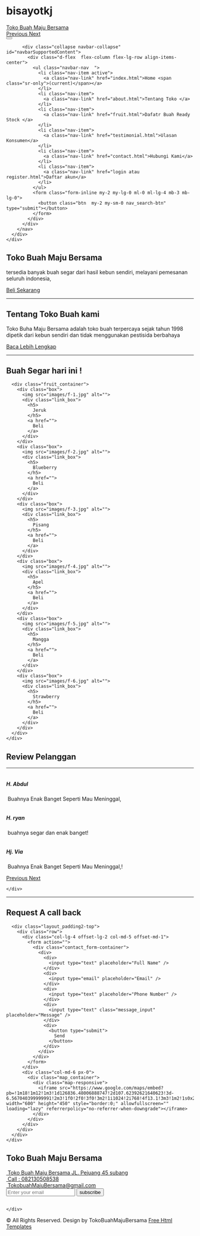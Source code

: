 # bisayotkj
<!DOCTYPE html>
<html>

<head>
  <!-- Basic -->
  <meta charset="utf-8" />
  <meta http-equiv="X-UA-Compatible" content="IE=edge" />
  <!-- Mobile Metas -->
  <meta name="viewport" content="width=device-width, initial-scale=1, shrink-to-fit=no" />
  <!-- Site Metas -->
  <meta name="keywords" content="" />
  <meta name="description" content="" />
  <meta name="author" content="" />

  <title>Toko Buah Maju Bersama</title>

  <!-- slider stylesheet -->
  <link rel="stylesheet" type="text/css" href="https://cdnjs.cloudflare.com/ajax/libs/OwlCarousel2/2.1.3/assets/owl.carousel.min.css" />

  <!-- bootstrap core css -->
  <link rel="stylesheet" type="text/css" href="css/bootstrap.css" />

  <!-- fonts style -->
  <link href="https://fonts.googleapis.com/css?family=Baloo+Chettan|Dosis:400,600,700|Poppins:400,600,700&display=swap" rel="stylesheet" />
  <!-- Custom styles for this template -->
  <link href="css/style.css" rel="stylesheet" />
  <!-- responsive style -->
  <link href="css/responsive.css" rel="stylesheet" />
</head>

<body>
  <div class="hero_area">
    <!-- header section strats -->
    <div class="brand_box">
      <a class="navbar-brand" href="index.html">
        <span>
          Toko Buah Maju Bersama
        </span>
      </a>
    </div>
    <!-- end header section -->
    <!-- slider section -->
    <section class=" slider_section position-relative">
      <div id="carouselExampleControls" class="carousel slide " data-ride="carousel">
        <div class="carousel-inner">
          <div class="carousel-item active">
            <div class="img-box">
              <img src="images/slider-img.jpg" alt="">
            </div>
          </div>
          <div class="carousel-item">
            <div class="img-box">
              <img src="images/slider-img.jpg" alt="">
            </div>
          </div>
          <div class="carousel-item">
            <div class="img-box">
              <img src="images/slider-img.jpg" alt="">
            </div>
          </div>
        </div>
        <a class="carousel-control-prev" href="#carouselExampleControls" role="button" data-slide="prev">
          <span class="sr-only">Previous</span>
        </a>
        <a class="carousel-control-next" href="#carouselExampleControls" role="button" data-slide="next">
          <span class="sr-only">Next</span>
        </a>
      </div>
    </section>
    <!-- end slider section -->
  </div>

  <!-- nav section -->

  <section class="nav_section">
    <div class="container">
      <div class="custom_nav2">
        <nav class="navbar navbar-expand custom_nav-container ">
          <button class="navbar-toggler" type="button" data-toggle="collapse" data-target="#navbarSupportedContent" aria-controls="navbarSupportedContent" aria-expanded="false" aria-label="Toggle navigation">
            <span class="navbar-toggler-icon"></span>
          </button>

          <div class="collapse navbar-collapse" id="navbarSupportedContent">
            <div class="d-flex  flex-column flex-lg-row align-items-center">
              <ul class="navbar-nav  ">
                <li class="nav-item active">
                  <a class="nav-link" href="index.html">Home <span class="sr-only">(current)</span></a>
                </li>
                <li class="nav-item">
                  <a class="nav-link" href="about.html">Tentang Toko </a>
                </li>
                <li class="nav-item">
                  <a class="nav-link" href="fruit.html">Dafatr Buah Ready Stock </a>
                </li>
                <li class="nav-item">
                  <a class="nav-link" href="testimonial.html">Ulasan Konsumen</a>
                </li>
                <li class="nav-item">
                  <a class="nav-link" href="contact.html">Hubungi Kami</a>
                </li>
                <li class="nav-item">
                  <a class="nav-link" href="login atau register.html">Daftar akun</a>
                </li>
              </ul>
              <form class="form-inline my-2 my-lg-0 ml-0 ml-lg-4 mb-3 mb-lg-0">
                <button class="btn  my-2 my-sm-0 nav_search-btn" type="submit"></button>
              </form>
            </div>
          </div>
        </nav>
      </div>
    </div>
  </section>

  <!-- end nav section -->

  <!-- shop section -->

  <section class="shop_section layout_padding">
    <div class="container">
      <div class="box">
        <div class="detail-box">
          <h2>
            Toko Buah Maju Bersama
          </h2>
          <p>
            tersedia banyak buah segar dari hasil kebun sendiri, melayani pemesanan seluruh indonesia,
          </p>
        </div>
        <div class="img-box">
          <img src="images/shop-img.jpg" alt="">
        </div>
        <div class="btn-box">
          <a href="">
            Beli Sekarang
          </a>
        </div>
      </div>
    </div>
  </section>

  <!-- end shop section -->

  <!-- about section -->

  <section class="about_section">
    <div class="container-fluid">
      <div class="row">
        <div class="col-md-6 px-0">
          <div class="img-box">
            <img src="images/about-img.jpg" alt="">
          </div>
        </div>
        <div class="col-md-5">
          <div class="detail-box">
            <div class="heading_container">
              <hr>
              <h2>
                Tentang Toko Buah kami
              </h2>
            </div>
            <p>
              Toko Buha Maju Bersama adalah toko buah terpercaya sejak tahun 1998 dipetik dari kebun sendiri dan tidak menggunakan pestisida berbahaya
            </p>
            <a href="fruit.html">
              Baca Lebih Lengkap
            </a>
          </div>
        </div>
      </div>
    </div>
  </section>

  <!-- end about section -->

  <!-- fruit section -->

  <section class="fruit_section layout_padding">
    <div class="container">
      <div class="heading_container">
        <hr>
        <h2>
          Buah Segar hari ini !
        </h2>
      </div>
    </div>
    <div class="container-fluid">

      <div class="fruit_container">
        <div class="box">
          <img src="images/f-1.jpg" alt="">
          <div class="link_box">
            <h5>
              Jeruk
            </h5>
            <a href="">
              Beli
            </a>
          </div>
        </div>
        <div class="box">
          <img src="images/f-2.jpg" alt="">
          <div class="link_box">
            <h5>
              Blueberry
            </h5>
            <a href="">
              Beli 
            </a>
          </div>
        </div>
        <div class="box">
          <img src="images/f-3.jpg" alt="">
          <div class="link_box">
            <h5>
              Pisang
            </h5>
            <a href="">
              Beli
            </a>
          </div>
        </div>
        <div class="box">
          <img src="images/f-4.jpg" alt="">
          <div class="link_box">
            <h5>
              Apel
            </h5>
            <a href="">
              Beli
            </a>
          </div>
        </div>
        <div class="box">
          <img src="images/f-5.jpg" alt="">
          <div class="link_box">
            <h5>
              Mangga
            </h5>
            <a href="">
              Beli
            </a>
          </div>
        </div>
        <div class="box">
          <img src="images/f-6.jpg" alt="">
          <div class="link_box">
            <h5>
              Strawberry
            </h5>
            <a href="">
              Beli
            </a>
          </div>
        </div>
      </div>
    </div>
  </section>

  <!-- end fruit section -->


  <!-- client section -->

  <section class="client_section layout_padding-bottom">
    <div class="container ">
      <div class="heading_container">
        <h2>
          Review Pelanggan
        </h2>
        <hr>
      </div>
      <div id="carouselExample2Controls" class="carousel slide" data-ride="carousel">
        <div class="carousel-inner">
          <div class="carousel-item active">
            <div class="client_container layout_padding-top">
              <div class="img-box">
                <img src="images/client-img.png" alt="">
              </div>
              <div class="detail-box">
                <h5>
                  H. Abdul
                </h5>
                <p>
                  <img src="images/left-quote.png" alt="">
                  <span>
                    Buahnya Enak Banget Seperti Mau Meninggal,
                  </span>
                  <img src="images/right-quote.png" alt=""> <br>
                </p>
              </div>
            </div>
          </div>
          <div class="carousel-item">
            <div class="client_container layout_padding-top">
              <div class="img-box">
                <img src="images/client-img.png" alt="">
              </div>
              <div class="detail-box">
                <h5>
                  H. ryan
                </h5>
                <p>
                  <img src="images/left-quote.png" alt="">
                  <span>
                  buahnya segar dan enak banget!
                  </span>
                  <img src="images/right-quote.png" alt=""> <br>
                </p>
              </div>
            </div>
          </div>
          <div class="carousel-item">
            <div class="client_container layout_padding-top">
              <div class="img-box">
                <img src="images/client-img.png" alt="">
              </div>
              <div class="detail-box">
                <h5>
                  Hj. Via
                </h5>
                <p>
                  <img src="images/left-quote.png" alt="">
                  <span>
                    Buahnya Enak Banget Seperti Mau Meninggal,!
                  </span>
                  <img src="images/right-quote.png" alt=""> <br>
                </p>
              </div>
            </div>
          </div>
        </div>
        <a class="carousel-control-prev" href="#carouselExample2Controls" role="button" data-slide="prev">
          <span class="sr-only">Previous</span>
        </a>
        <a class="carousel-control-next" href="#carouselExample2Controls" role="button" data-slide="next">
          <span class="sr-only">Next</span>
        </a>
      </div>

    </div>
  </section>

  <!-- end client section -->


  <!-- contact section -->
  <section class="contact_section layout_padding-bottom">
    <div class="container-fluid">
      <div class="row">
        <div class="offset-lg-2 col-md-10 offset-md-1">
          <div class="heading_container">
            <hr>
            <h2>
              Request A call back
            </h2>
          </div>
        </div>
      </div>

      <div class="layout_padding2-top">
        <div class="row">
          <div class="col-lg-4 offset-lg-2 col-md-5 offset-md-1">
            <form action="">
              <div class="contact_form-container">
                <div>
                  <div>
                    <input type="text" placeholder="Full Name" />
                  </div>
                  <div>
                    <input type="email" placeholder="Email" />
                  </div>
                  <div>
                    <input type="text" placeholder="Phone Number" />
                  </div>
                  <div>
                    <input type="text" class="message_input" placeholder="Message" />
                  </div>
                  <div>
                    <button type="submit">
                      Send
                    </button>
                  </div>
                </div>
              </div>
            </form>
          </div>
          <div class="col-md-6 px-0">
            <div class="map_container">
              <div class="map-responsive">
                <iframe src="https://www.google.com/maps/embed?pb=!1m18!1m12!1m3!1d126836.48006888747!2d107.62392621640623!3d-6.567040399999991!2m3!1f0!2f0!3f0!3m2!1i1024!2i768!4f13.1!3m3!1m2!1s0x2e693b5ce257d5b9%3A0x15d65ceaee4ebdde!2sDunia%20Buah!5e0!3m2!1sen!2sid!4v1668930466572!5m2!1sen!2sid" width="600" height="450" style="border:0;" allowfullscreen="" loading="lazy" referrerpolicy="no-referrer-when-downgrade"></iframe>
              </div>
            </div>
          </div>
        </div>
      </div>
    </div>
  </section>
  <!-- end contact section -->


  <!-- info section -->

  <section class="info_section layout_padding">
    <div class="container">
      <div class="info_logo">
        <h2>
          Toko Buah Maju Bersama
        </h2>
      </div>
      <div class="info_contact">
        <div class="row">
          <div class="col-md-4">
            <a href="">
              <img src="images/location.png" alt="">
              <span>
                Toko Buah Maju Bersama JL. Pejuang 45 subang
              </span>
            </a>
          </div>
          <div class="col-md-4">
            <a href="">
              <img src="images/call.png" alt="">
              <span>
                Call : 082130508538
              </span>
            </a>
          </div>
          <div class="col-md-4">
            <a href="">
              <img src="images/mail.png" alt="">
              <span>
                TokobuahMajuBersama@gmail.com
              </span>
            </a>
          </div>
        </div>
      </div>
      <div class="row">
        <div class="col-md-8 col-lg-9">
          <div class="info_form">
            <form action="">
              <input type="text" placeholder="Enter your email">
              <button>
                subscribe
              </button>
            </form>
          </div>
        </div>
        <div class="col-md-4 col-lg-3">
          <div class="info_social">
            <div>
              <a href="">
                <img src="images/facebook-logo-button.png" alt="">
              </a>
            </div>
            <div>
              <a href="">
                <img src="images/twitter-logo-button.png" alt="">
              </a>
            </div>
            <div>
              <a href="">
                <img src="images/linkedin.png" alt="">
              </a>
            </div>
            <div>
              <a href="">
                <img src="images/instagram.png" alt="">
              </a>
            </div>
          </div>
        </div>
      </div>

    </div>
  </section>

  <!-- end info section -->


  <!-- footer section -->
  <section class="container-fluid footer_section ">
    <p>
      &copy; <span id="displayYear"></span> All Rights Reserved. Design by TokoBuahMajuBersama
      <a href="https://html.design/">Free Html Templates</a>
    </p>
  </section>
  <!-- footer section -->

  <script type="text/javascript" src="js/jquery-3.4.1.min.js"></script>
  <script type="text/javascript" src="js/bootstrap.js"></script>
  <script type="text/javascript" src="js/custom.js"></script>

</body>

</html>
